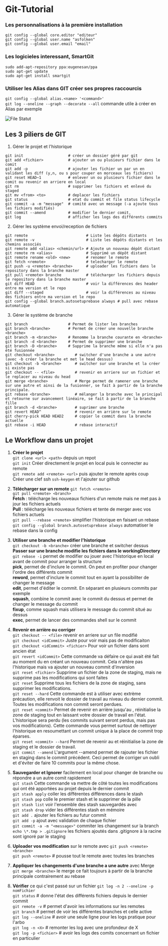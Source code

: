 ﻿# Git-Tutorial

### Les personnalisations à la première installation

    git config --global core.editor "editeur"
    git config --global user.name "asfolken"
    git config --global user.email "email"

### Les logicieles interessant, SmartGit

    sudo add-apt-repository ppa:eugenesan/ppa
    sudo apt-get update
    sudo apt-get install smartgit

### Utiliser les Alias dans GIT créer ses propres raccourcis
`git config --global alias.<name> '<command>'`      
`git log --oneline --graph --decorate --all` commande utile à créer en Alias par exemple     
        

![File Statut](https://i.stack.imgur.com/ppgRW.png)
   

## Les 3 piliers de GIT
    
  1. Gérer le projet et l'historique      
  
    git init                    # créer un dossier géré par git
    git add <fichier>           # ajouter un ou plusieurs fichier dans le comit
    git add -p                  # ajouter les fichier un par un en validant les diff (y,n, ou s pour couper en morceaux les fichiers)
    git reset HEAD~1            # enlever un ou plusieurs fichier dans le comit ou revenir en arriere en local
    git rm                      # supprimer les fichiers et enlevé du staged 
    git mv <from> <to>          # deplacer les fichiers
    git status                  # etat du commit et file status lifecycle
    git commit -a -m "message"  # comité avec un message (-a ajoute tous les fichiers modifiés)
    git commit --amend          # modifier le dernier comit,
    git log                     # afficher les logs des différents commits
    
  2.  Gérer les système envoi/reception de fichiers      
     
    git remote                          # Liste les dépôts distants
    git remote -v                       # Liste les dépôts distants et les chemins associés
    git remote add <alias> <chemin/url> # Ajoute un nouveau dépôt distant
    git remote rm <alias>               # Supprimé un dépôt distant
    git remote rename <old> <new>       # renomer le remote
    git fetch <remote>                  # telecharger le remote
    git push -u <remote> <branche>      # uploader les fichiers dans le repository dans la branche master
    git pull <remote> branche           # télécharger les fichiers depuis le repository dans la branche master
    git diff HEAD                       # voir la différences des header entre ma version et le repo
    git diff --staged                   # voir la différences au niveau des fichiers entre ma version et le repo
    git config --global branch.autosetuprebase always # pull avec rebase automatique
     
  3. Gérer le système de branche     
  
    git branch                  # Permet de lister les branches
    git branch <branche>        # Permet de créer une nouvelle branche <branche>
    git branch -m <branche>     # Renomme la branche courante en <branche>
    git branch -d <branche>     # Permet de supprimer une branche
    git branch -D <branche>     # Supprime la branche même si elle n'a pas été fusionnée
    git checkout <branche>         # switcher d'une branche a une autre  (avec -b créer la branche et met le head dessus)
    git checkout -b <branche>      # switcher sur une branche et la créer si existe pas
    git checkout -- <file>         # revenir en arriere sur un fichier et le replacer au niveau du head
    git merge <branche>            # Merge permet de ramener une branche sur une autre et ainsi de la fusionner, se fait à partir de la branche principale.
    git rebase <branche>           # mélanger la branche avec le principal et retourne sur avancement linéaire, se fait à partir de la branche fille
    git branch -d <branche>        # suprimer une branche
    git revert HEAD^               # revenir en arrière sur le remote
    git cherry-pick HEAD HEAD2     # copier le commit dans la branche actuelle
    git rebase -i HEAD             # rebase interactif


## Le Workflow dans un projet

1. __Créer le projet__         
`git clone <url> <path>` depuis un repot      
`git init` Créer directement le projet en local  puis le connecter au remote        
`git remote add <remote> <url>` puis ajouter le remote après coup      
Créer une clef ssh `ssh-keygen` et l'ajouter sur github
       

2. __Télécharger sur un remote__ 
`git fetch <remote>`     
`git pull <remote> <branch>`        
     __Fetch__ : télécharge les nouveaux fichiers d'un remote mais ne met pas à jour les fichiers actuels        
     __Pull__ : télécharge les nouveaux fichiers et tente de merger avec vos fichiers actuels       
`git pull --rebase <remote>` simplifier l'historique en faisant un rebase      
`git config --global branch.autosetuprebase always`  automatiser le rebase dans la config      
      
          
3. __Utiliser une branche et modifier l'historique__        
`git checkout -b <branche>` créer une branche et switcher dessus     
__Passer sur une branche modifie les fichiers dans le workingDirectory__
`git rebase -i` permet de modifier ou jouer avec l'historique en local avant de commit pour arranger la structure    
    __pick__, permet de d'inclure le commit. On peut en profiter pour changer l'ordre des différents commit      
    __reword__, permet d'inclure le commit tout en ayant la possibiliter de changer le message     
    __edit__, permet d'éditer le commit. En séparant en plusieurs commits par exemple      
    __squash__, combine le commit avec le commit du dessus et permet de changer le message du commit      
    __fixup__, comme squash mais utilisera le message du commit situé au dessus     
    __exec__, permet de lancer des commandes shell sur le commit      
   

4. __Revenir en arrière ou corriger__        
`git checkout -- <file>` revenir en arriere sur un file modifié    
`git checkout <idCommit>` Juste pour voir mais pas de modificaiton           
`git checkout <idCommit> <fichier>` Pour voir un fichier dans sont ancien état        
`git revert <idCommit>` Cette commande va défaire ce qui avait été fait au moment du <commit> en créant un nouveau commit. Cela n'altère pas l'historique mais va ajouter un nouveau commit d'inversion       
`git reset <fichier>` Supprime un fichier de la zone de staging, mais ne supprime pas les modifications qui sont faites       
`git reset` Supprime tous les fichiers de la zone de staging, sans supprimer les modifications.       
`git reset --hard` Cette commande est à utiliser avec extrème précaution, elle renvoit le dossier de travail au niveau du dernier commit. Toutes les modifications non commit seront perdues.       
`git reset <commit>`  Permet de revenir en arrière jusqu'au <commit>, réinitialise la zone de staging tout en laissant votre dossier de travail en l'état. L'historique sera perdu (les commits suivant <commit> seront perdus, mais pas vos modifications). Cette commande vous permet surtout de nettoyer l'historique en resoumettant un commit unique à la place de commit trop éparses.       
`git reset <commit> --hard` Permet de revenir au <commit> et réinitialise la zone de staging et le dossier de travail.     
`git commit --amend` L'argument --amend permet de rajouter les fichier en staging dans le commit précédent. Ceci permet de corriger un oubli et d'éviter de faire 10 commits pour la même chose.     
     

5. __Sauvegarder et Ignorer__ facilement en local pour changer de branche ou répondre a un autre comit rapidement      
`git stash` Cette commande va mettre de côté toutes les modifications qui ont été apportées au projet depuis le dernier commit     
`git stash apply` coller les différentes différences dans le stash     
`git stash pop` colle le premier stash et le supprimer de la pille     
`git stash list` voir l'ensemble des stash sauvegardés avec     
`git stash drop` vider les différentes stash en mémoire     
`git add .` ajouter les fichiers au futur commit       
`git add -p` ajout avec validation de chaque fichier       
`git commit -a -m "<message>"` commiter les changement sur la branch      
`echo \*.tmp > .gitignore` les fichiers ajoutés dans .gitignore à la racine sont ignoré par le staging     
        
   
6. __Uploader vos modification__ sur le remote avec `git push <remote> <branche>`     
`git push <remote>`     # pousse tout le remote avec toutes les branches


7. __Appliquer les changements d'une branche a une autre__ avec Merge    
`git merge <branche>` le merge ce fait toujours à partir de la branche principale contrairement au rebase         
      

8. __Vérifier__ ce qui c'est passé sur un fichier `git log -n 2 --oneline -p nomFichier`     
`git status`              # donne l'état des différents fichiers depuis le dernier commit      
`git remote -v`           # permet d'avoir les informations sur les remotes     
`git branch`              # permet de voir les différentes branches et celle active      
`git log --oneline`       # avoir une seule ligne pour les logs pratique pour l'arbo     
`git log -n <X>`          # remonter les log avec une profondeur de X     
`git log -p <fichier>`    # avoir les logs des comits concernant un fichier en particulier     

